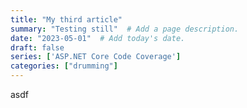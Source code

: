 ```yaml
---
title: "My third article" 
summary: "Testing still"  # Add a page description.
date: "2023-05-01"  # Add today's date.
draft: false
series: ['ASP.NET Core Code Coverage']
categories: ["drumming"]
---
```

asdf